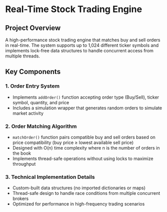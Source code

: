 # Real-Time Stock Trading Engine
## Project Overview
A high-performance stock trading engine that matches buy and sell orders in real-time. The system supports up to 1,024 different ticker symbols and implements lock-free data structures to handle concurrent access from multiple threads.

## Key Components
### 1. Order Entry System
- Implements `addOrder()` function accepting order type (Buy/Sell), ticker symbol, quantity, and price
- Includes a simulation wrapper that generates random orders to simulate market activity

### 2. Order Matching Algorithm
- `matchOrder()` function pairs compatible buy and sell orders based on price compatibility (buy price ≥ lowest available sell price)
- Designed with O(n) time complexity where n is the number of orders in the book
- Implements thread-safe operations without using locks to maximize throughput

### 3. Technical Implementation Details
- Custom-built data structures (no imported dictionaries or maps)
- Thread-safe design to handle race conditions from multiple concurrent brokers
- Optimized for performance in high-frequency trading scenarios